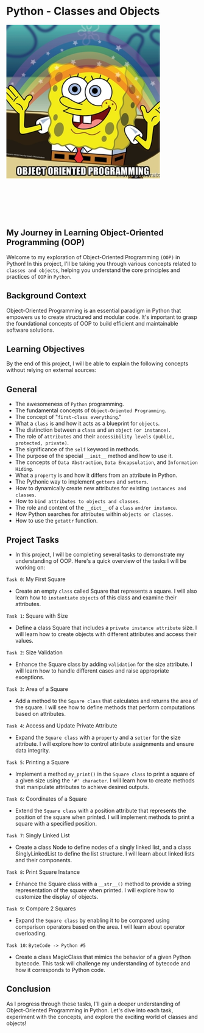 # Python - Classes and Objects

<div style="width: 100%; height: 0; padding-bottom: 100%; position: relative;">
    <img src="oop-meme.jpg" alt="OOP Image" style="position: absolute; width: 80%; height: 80%; object-fit: cover;">
</div> 





## My Journey in Learning Object-Oriented Programming (OOP)
Welcome to my exploration of Object-Oriented Programming `(OOP)` in Python! In this project, I'll be taking you through various concepts related to `classes and objects`, helping you understand the core principles and practices of `OOP` in `Python`.

## Background Context
Object-Oriented Programming is an essential paradigm in Python that empowers us to create structured and modular code. It's important to grasp the foundational concepts of OOP to build efficient and maintainable software solutions.

## Learning Objectives
By the end of this project, I will be able to explain the following concepts without relying on external sources:

## General
- The awesomeness of `Python` programming.
- The fundamental concepts of `Object-Oriented Programming`.
- The concept of "`first-class everything`."
- What a `class` is and how it acts as a blueprint for `objects`.
- The distinction between a `class` and an `object` `(or instance)`.
- The role of `attributes` and their `accessibility levels` `(public, protected, private)`.
- The significance of the `self` keyword in methods.
- The purpose of the special `__init__` method and how to use it.
- The concepts of `Data Abstraction`, `Data Encapsulation`, and `Information Hiding`.
- What a `property` is and how it differs from an attribute in Python.
- The Pythonic way to implement `getters` and `setters`.
- How to dynamically create new attributes for existing `instances and classes`.
- How to `bind attributes to objects and classes`.
- The role and content of the `__dict__` of a `class` `and/or instance`.
- How Python searches for attributes within `objects or classes`.
- How to use the `getattr` function.

## Project Tasks
- In this project, I will be completing several tasks to demonstrate my understanding of OOP. Here's a quick overview of the tasks I will be working on:

`Task 0`: My First Square
- Create an empty `class` called Square that represents a square. I will also learn how to `instantiate` `objects` of this class and examine their attributes.

`Task 1`: Square with Size
- Define a class Square that includes a `private instance attribute` size. I will learn how to create objects with different attributes and access their values.

`Task 2`: Size Validation
- Enhance the Square class by adding `validation` for the size attribute. I will learn how to handle different cases and raise appropriate exceptions.

`Task 3`: Area of a Square
- Add a method to the `Square class` that calculates and returns the area of the square. I will see how to define methods that perform computations based on attributes.

`Task 4`: Access and Update Private Attribute
- Expand the `Square class` with a `property` and a `setter` for the size attribute. I will explore how to control attribute assignments and ensure data integrity.

`Task 5`: Printing a Square
- Implement a method `my_print()` in the `Square class` to print a square of a given size using the `'#' character`. I will learn how to create methods that    manipulate attributes to achieve desired outputs.

`Task 6`: Coordinates of a Square
- Extend the `Square class` with a position attribute that represents the position of the square when printed. I will implement methods to print a square with a specified position.

`Task 7`: Singly Linked List
- Create a class Node to define nodes of a singly linked list, and a class SinglyLinkedList to define the list structure. I will learn about linked lists and their components.

`Task 8`: Print Square Instance
- Enhance the Square class with a `__str__()` method to provide a string representation of the square when printed. I will explore how to customize the display of objects.

`Task 9`: Compare 2 Squares
- Expand the `Square class` by enabling it to be compared using comparison operators based on the area. I will learn about operator overloading.

`Task 10`: `ByteCode -> Python #5`
- Create a class MagicClass that mimics the behavior of a given Python bytecode. This task will challenge my understanding of bytecode and how it corresponds to Python code.

## Conclusion
As I progress through these tasks, I'll gain a deeper understanding of Object-Oriented Programming in Python. Let's dive into each task, experiment with the concepts, and explore the exciting world of classes and objects!